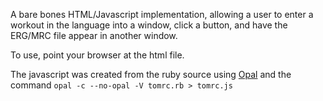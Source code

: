 A bare bones HTML/Javascript implementation, allowing a user to enter a workout in the language into a window, click a button, and have the ERG/MRC file appear in another window.

To use, point your browser at the html file.

The javascript was created from the ruby source using [Opal](https://opalrb.org) and the command
`opal -c --no-opal -V tomrc.rb > tomrc.js`
